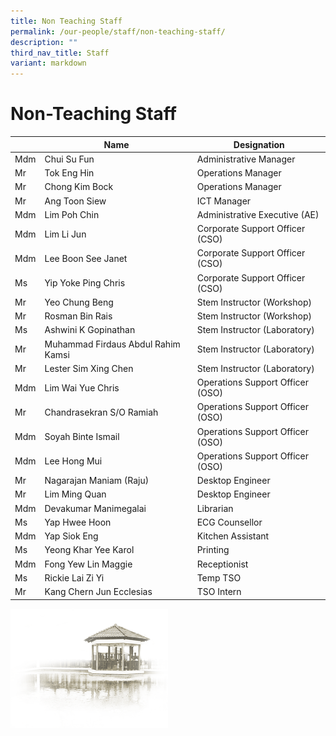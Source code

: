 ```yaml
---
title: Non Teaching Staff
permalink: /our-people/staff/non-teaching-staff/
description: ""
third_nav_title: Staff
variant: markdown
---
```

# **Non-Teaching Staff**

|  | Name | Designation |
| --- | --- | --- |
| Mdm | Chui Su Fun | Administrative Manager |
| Mr | Tok Eng Hin | Operations Manager |
| Mr | Chong Kim Bock | Operations Manager |
| Mr | Ang Toon Siew | ICT Manager |
| Mdm | Lim Poh Chin | Administrative Executive (AE) |
| Mdm | Lim Li Jun&nbsp; | Corporate Support Officer (CSO)&nbsp; |
| Mdm | Lee Boon See Janet&nbsp; | Corporate Support Officer (CSO)&nbsp; |
| Ms | Yip Yoke Ping Chris | Corporate Support Officer (CSO)&nbsp; |
| Mr | Yeo Chung Beng | Stem Instructor (Workshop) |
| Mr | Rosman Bin Rais | Stem Instructor (Workshop) |
| Ms | Ashwini K Gopinathan | Stem Instructor (Laboratory) |
| Mr | Muhammad Firdaus Abdul Rahim Kamsi | Stem Instructor (Laboratory) |
| Mr | Lester Sim Xing Chen | Stem Instructor (Laboratory) |
| Mdm | Lim Wai Yue Chris | Operations Support Officer  (OSO) |
| Mr | Chandrasekran S/O Ramiah | Operations Support Officer (OSO) |
| Mdm | Soyah Binte Ismail | Operations Support Officer (OSO) |
| Mdm | Lee Hong Mui | Operations Support Officer (OSO) |
| Mr | Nagarajan Maniam (Raju) | Desktop Engineer |
| Mr&nbsp; | Lim Ming Quan&nbsp; | Desktop Engineer&nbsp; |
| Mdm | Devakumar Manimegalai | Librarian |
| Ms | Yap Hwee Hoon&nbsp; | ECG Counsellor |
| Mdm | Yap Siok Eng&nbsp; | Kitchen Assistant |
| Ms | Yeong Khar Yee Karol&nbsp; | Printing |
| Mdm | Fong Yew Lin Maggie&nbsp; | Receptionist |
| Ms | Rickie Lai Zi Yi&nbsp; | Temp TSO |
| Mr | Kang Chern Jun Ecclesias&nbsp; | TSO Intern |



<img src="/images/pavilion.png" style="width:50%">